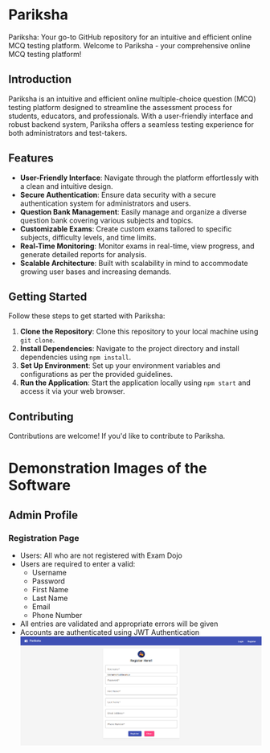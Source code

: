 # Pariksha
Pariksha: Your go-to GitHub repository for an intuitive and efficient online MCQ testing platform.
Welcome to Pariksha - your comprehensive online MCQ testing platform!

## Introduction
Pariksha is an intuitive and efficient online multiple-choice question (MCQ) testing platform designed to streamline the assessment process for students, educators, and professionals. With a user-friendly interface and robust backend system, Pariksha offers a seamless testing experience for both administrators and test-takers.

## Features
- **User-Friendly Interface**: Navigate through the platform effortlessly with a clean and intuitive design.
- **Secure Authentication**: Ensure data security with a secure authentication system for administrators and users.
- **Question Bank Management**: Easily manage and organize a diverse question bank covering various subjects and topics.
- **Customizable Exams**: Create custom exams tailored to specific subjects, difficulty levels, and time limits.
- **Real-Time Monitoring**: Monitor exams in real-time, view progress, and generate detailed reports for analysis.
- **Scalable Architecture**: Built with scalability in mind to accommodate growing user bases and increasing demands.

## Getting Started
Follow these steps to get started with Pariksha:
1. **Clone the Repository**: Clone this repository to your local machine using `git clone`.
2. **Install Dependencies**: Navigate to the project directory and install dependencies using `npm install`.
3. **Set Up Environment**: Set up your environment variables and configurations as per the provided guidelines.
4. **Run the Application**: Start the application locally using `npm start` and access it via your web browser.

## Contributing
Contributions are welcome! If you'd like to contribute to Pariksha.

# Demonstration Images of the Software

## Admin Profile

### Registration Page
- Users: All who are not registered with Exam Dojo
- Users are required to enter a valid:
  - Username
  - Password
  - First Name
  - Last Name
  - Email
  - Phone Number
- All entries are validated and appropriate errors will be given
- Accounts are authenticated using JWT Authentication![](https://github.com/Akshay-Dharmik7/Pariksha/blob/master/SS/registration.png)
